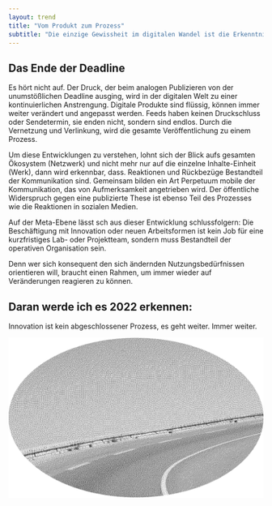 ```yaml
---
layout: trend
title: "Vom Produkt zum Prozess"
subtitle: "Die einzige Gewissheit im digitalen Wandel ist die Erkenntnis, dass er immer weiter geht. Aber nicht nur die Transformation wird zu einem fortlaufenden Prozess, auch das Publizieren entwickelt sich **vom Produkt zum Prozess**."
---
```


## Das Ende der Deadline

Es hört nicht auf. Der Druck, der beim analogen Publizieren von der unumstößlichen Deadline ausging, wird in der digitalen Welt zu einer kontinuierlichen Anstrengung. Digitale Produkte sind flüssig, können immer weiter verändert und angepasst werden. Feeds haben keinen Druckschluss oder Sendetermin, sie enden nicht, sondern sind endlos. Durch die Vernetzung und Verlinkung, wird die gesamte Veröffentlichung zu einem Prozess.

Um diese Entwicklungen zu verstehen, lohnt sich der Blick aufs gesamten Ökosystem (Netzwerk) und nicht mehr nur auf die einzelne Inhalte-Einheit (Werk), dann wird erkennbar, dass. Reaktionen und Rückbezüge Bestandteil der Kommunikation sind. Gemeinsam bilden ein Art Perpetuum mobile der Kommunikation, das von Aufmerksamkeit angetrieben wird. Der öffentliche Widerspruch gegen eine publizierte These ist ebenso Teil des Prozesses wie die Reaktionen in sozialen Medien.

Auf der Meta-Ebene lässt sch aus dieser Entwicklung schlussfolgern: Die Beschäftigung mit Innovation oder neuen Arbeitsformen ist kein Job für eine kurzfristiges Lab- oder Projektteam, sondern muss Bestandteil der operativen Organisation sein. 

Denn wer sich konsequent den sich ändernden Nutzungsbedürfnissen orientieren will, braucht einen Rahmen, um immer wieder auf Veränderungen reagieren zu können.

## Daran werde ich es 2022 erkennen:

Innovation ist kein abgeschlossener Prozess, es geht weiter. Immer weiter.

![](../img/05.png)
